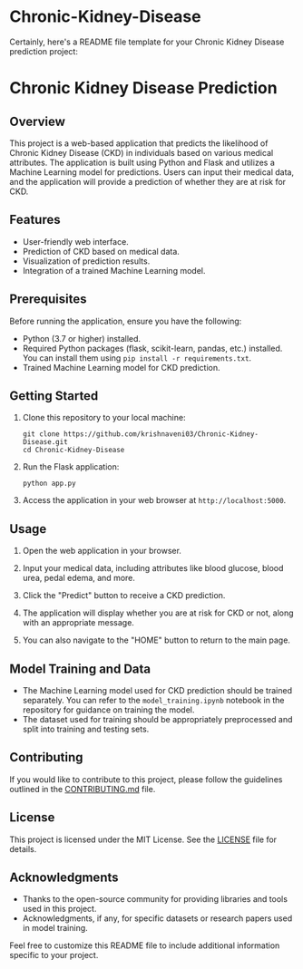 # Chronic-Kidney-Disease
Certainly, here's a README file template for your Chronic Kidney Disease prediction project:

# Chronic Kidney Disease Prediction

## Overview

This project is a web-based application that predicts the likelihood of Chronic Kidney Disease (CKD) in individuals based on various medical attributes. The application is built using Python and Flask and utilizes a Machine Learning model for predictions. Users can input their medical data, and the application will provide a prediction of whether they are at risk for CKD.

## Features

- User-friendly web interface.
- Prediction of CKD based on medical data.
- Visualization of prediction results.
- Integration of a trained Machine Learning model.

## Prerequisites

Before running the application, ensure you have the following:

- Python (3.7 or higher) installed.
- Required Python packages (flask, scikit-learn, pandas, etc.) installed. You can install them using `pip install -r requirements.txt`.
- Trained Machine Learning model for CKD prediction.

## Getting Started

1. Clone this repository to your local machine:

   ```shell
   git clone https://github.com/krishnaveni03/Chronic-Kidney-Disease.git
   cd Chronic-Kidney-Disease
   ```

2. Run the Flask application:

   ```shell
   python app.py
   ```

3. Access the application in your web browser at `http://localhost:5000`.

## Usage

1. Open the web application in your browser.

2. Input your medical data, including attributes like blood glucose, blood urea, pedal edema, and more.

3. Click the "Predict" button to receive a CKD prediction.

4. The application will display whether you are at risk for CKD or not, along with an appropriate message.

5. You can also navigate to the "HOME" button to return to the main page.

## Model Training and Data

- The Machine Learning model used for CKD prediction should be trained separately. You can refer to the `model_training.ipynb` notebook in the repository for guidance on training the model.
- The dataset used for training should be appropriately preprocessed and split into training and testing sets.

## Contributing

If you would like to contribute to this project, please follow the guidelines outlined in the [CONTRIBUTING.md](CONTRIBUTING.md) file.

## License

This project is licensed under the MIT License. See the [LICENSE](LICENSE) file for details.

## Acknowledgments

- Thanks to the open-source community for providing libraries and tools used in this project.
- Acknowledgments, if any, for specific datasets or research papers used in model training.

Feel free to customize this README file to include additional information specific to your project.
